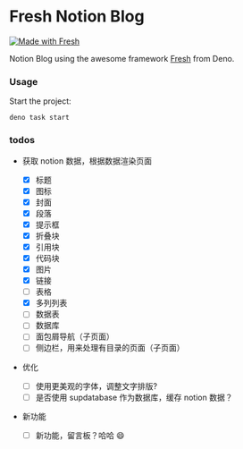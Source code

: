 # Fresh Notion Blog

[![Made with Fresh](https://fresh.deno.dev/fresh-badge-dark.svg)](https://fresh.deno.dev)

Notion Blog using the awesome framework [Fresh](https://fresh.deno.dev) from Deno.

### Usage

Start the project:

```
deno task start
```

### todos

- 获取 notion 数据，根据数据渲染页面

  - [x] 标题
  - [x] 图标
  - [x] 封面
  - [x] 段落
  - [x] 提示框
  - [x] 折叠块
  - [x] 引用块
  - [x] 代码块
  - [x] 图片
  - [x] 链接
  - [ ] 表格
  - [x] 多列列表
  - [ ] 数据表
  - [ ] 数据库
  - [ ] 面包屑导航（子页面）
  - [ ] 侧边栏，用来处理有目录的页面（子页面）

- 优化

  - [ ] 使用更美观的字体，调整文字排版?
  - [ ] 是否使用 supdatabase 作为数据库，缓存 notion 数据？

- 新功能

  - [ ] 新功能，留言板？哈哈 😄
